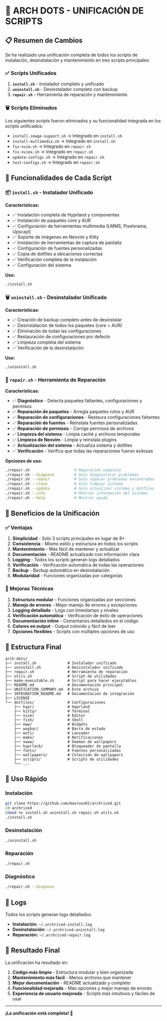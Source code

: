 # 🚀 ARCH DOTS - UNIFICACIÓN DE SCRIPTS

## 📋 Resumen de Cambios

Se ha realizado una unificación completa de todos los scripts de instalación, desinstalación y mantenimiento en tres scripts principales:

### ✅ Scripts Unificados

1. **`install.sh`** - Instalador completo y unificado
2. **`uninstall.sh`** - Desinstalador completo con backup
3. **`repair.sh`** - Herramienta de reparación y mantenimiento

### 🗑️ Scripts Eliminados

Los siguientes scripts fueron eliminados y su funcionalidad integrada en los scripts unificados:

- `install-image-support.sh` → Integrado en `install.sh`
- `install-multimedia.sh` → Integrado en `install.sh`
- `fix-nvim.sh` → Integrado en `repair.sh`
- `fix-nvimx.sh` → Integrado en `repair.sh`
- `update-configs.sh` → Integrado en `repair.sh`
- `test-configs.sh` → Integrado en `repair.sh`

## 🔧 Funcionalidades de Cada Script

### 📦 `install.sh` - Instalador Unificado

**Características:**
- ✅ Instalación completa de Hyprland y componentes
- ✅ Instalación de paquetes core y AUR
- ✅ Configuración de herramientas multimedia (LMMS, Pixelorama, Upscayl)
- ✅ Soporte de imágenes en Neovim y Kitty
- ✅ Instalación de herramientas de captura de pantalla
- ✅ Configuración de fuentes personalizadas
- ✅ Copia de dotfiles a ubicaciones correctas
- ✅ Verificación completa de la instalación
- ✅ Configuración del sistema

**Uso:**
```bash
./install.sh
```

### 🗑️ `uninstall.sh` - Desinstalador Unificado

**Características:**
- ✅ Creación de backup completo antes de desinstalar
- ✅ Desinstalación de todos los paquetes (core + AUR)
- ✅ Eliminación de todas las configuraciones
- ✅ Restauración de configuraciones por defecto
- ✅ Limpieza completa del sistema
- ✅ Verificación de la desinstalación

**Uso:**
```bash
./uninstall.sh
```

### 🔧 `repair.sh` - Herramienta de Reparación

**Características:**
- ✅ **Diagnóstico** - Detecta paquetes faltantes, configuraciones y permisos
- ✅ **Reparación de paquetes** - Arregla paquetes rotos y AUR
- ✅ **Reparación de configuraciones** - Restaura configuraciones faltantes
- ✅ **Reparación de fuentes** - Reinstala fuentes personalizadas
- ✅ **Reparación de permisos** - Corrige permisos de archivos
- ✅ **Limpieza del sistema** - Limpia caché y archivos temporales
- ✅ **Limpieza de Neovim** - Limpia y reinstala plugins
- ✅ **Actualización del sistema** - Actualiza sistema y dotfiles
- ✅ **Verificación** - Verifica que todas las reparaciones fueron exitosas

**Opciones de uso:**
```bash
./repair.sh                    # Reparación completa
./repair.sh --diagnose         # Solo diagnosticar problemas
./repair.sh --repair           # Solo reparar problemas encontrados
./repair.sh --clean            # Solo limpiar sistema
./repair.sh --update           # Solo actualizar sistema y dotfiles
./repair.sh --info             # Mostrar información del sistema
./repair.sh --help             # Mostrar ayuda
```

## 🎯 Beneficios de la Unificación

### ✅ Ventajas

1. **Simplicidad** - Solo 3 scripts principales en lugar de 8+
2. **Consistencia** - Mismo estilo y estructura en todos los scripts
3. **Mantenimiento** - Más fácil de mantener y actualizar
4. **Documentación** - README actualizado con información clara
5. **Logging** - Todos los scripts generan logs detallados
6. **Verificación** - Verificación automática de todas las operaciones
7. **Backup** - Backup automático en desinstalación
8. **Modularidad** - Funciones organizadas por categorías

### 🔧 Mejoras Técnicas

1. **Estructura modular** - Funciones organizadas por secciones
2. **Manejo de errores** - Mejor manejo de errores y excepciones
3. **Logging detallado** - Logs con timestamps y niveles
4. **Verificación automática** - Verificación de éxito de operaciones
5. **Documentación inline** - Comentarios detallados en el código
6. **Colores en output** - Output colorido y fácil de leer
7. **Opciones flexibles** - Scripts con múltiples opciones de uso

## 📁 Estructura Final

```
arch-dots/
├── install.sh              # Instalador unificado
├── uninstall.sh            # Desinstalador unificado
├── repair.sh               # Herramienta de reparación
├── utils.sh                # Script de utilidades
├── make-executable.sh      # Script para hacer ejecutables
├── README.md               # Documentación principal
├── UNIFICATION_SUMMARY.md  # Este archivo
├── INTEGRATION_README.md   # Documentación de integración
├── LICENSE
└── dotfiles/               # Configuraciones
    ├── hypr/               # Hyprland
    ├── kitty/              # Terminal
    ├── nvim/               # Editor
    ├── fish/               # Shell
    ├── eww/                # Widgets
    ├── waybar/             # Barra de estado
    ├── wofi/               # Lanzador
    ├── mako/               # Notificaciones
    ├── swww/               # Daemon de wallpapers
    ├── hyprlock/           # Bloqueador de pantalla
    ├── fonts/              # Fuentes personalizadas
    ├── wallpapers/         # Colección de wallpapers
    ├── scripts/            # Scripts de utilidades
    └── ...
```

## 🚀 Uso Rápido

### Instalación
```bash
git clone https://github.com/mauruxu01/archriced.git
cd archriced
chmod +x install.sh uninstall.sh repair.sh utils.sh
./install.sh
```

### Desinstalación
```bash
./uninstall.sh
```

### Reparación
```bash
./repair.sh
```

### Diagnóstico
```bash
./repair.sh --diagnose
```

## 📝 Logs

Todos los scripts generan logs detallados:

- **Instalación:** `~/.archriced-install.log`
- **Desinstalación:** `~/.archriced-uninstall.log`
- **Reparación:** `~/.archriced-repair.log`

## 🎉 Resultado Final

La unificación ha resultado en:

1. **Código más limpio** - Estructura modular y bien organizada
2. **Mantenimiento más fácil** - Menos archivos que mantener
3. **Mejor documentación** - README actualizado y completo
4. **Funcionalidad mejorada** - Más opciones y mejor manejo de errores
5. **Experiencia de usuario mejorada** - Scripts más intuitivos y fáciles de usar

---

**¡La unificación está completa! 🎉** 